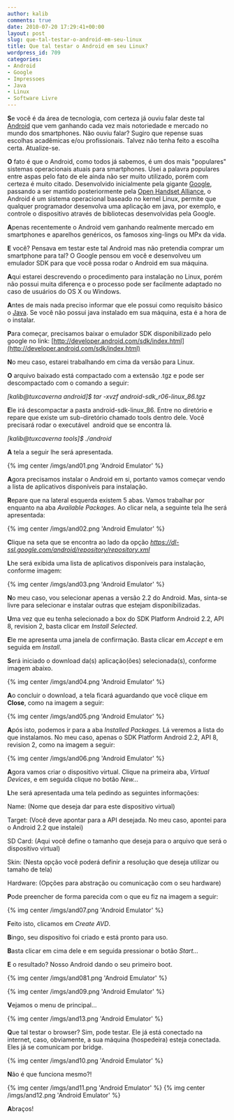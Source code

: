 ```yaml
---
author: kalib
comments: true
date: 2010-07-20 17:29:41+00:00
layout: post
slug: que-tal-testar-o-android-em-seu-linux
title: Que tal testar o Android em seu Linux?
wordpress_id: 709
categories:
- Android
- Google
- Impressoes
- Java
- Linux
- Software Livre
---
```


**S**e você é da área de tecnologia, com certeza já ouviu falar deste tal [Android](http://www.android.com/) que vem ganhando cada vez mais notoriedade e mercado no mundo dos smartphones. Não ouviu falar? Sugiro que repense suas escolhas acadêmicas e/ou profissionais. Talvez não tenha feito a escolha certa. Atualize-se.

**O** fato é que o Android, como todos já sabemos, é um dos mais "populares" sistemas operacionais atuais para smartphones. Usei a palavra populares entre aspas pelo fato de ele ainda não ser muito utilizado, porém com certeza é muito citado. Desenvolvido inicialmente pela gigante [Google](http://www.google.com), passando a ser mantido posteriormente pela [Open Handset Alliance](http://www.openhandsetalliance.com/), o Android é um sistema operacional baseado no kernel Linux, permite que qualquer programador desenvolva uma aplicação em java, por exemplo, e controle o dispositivo através de bibliotecas desenvolvidas pela Google.

**A**penas recentemente o Android vem ganhando realmente mercado em smartphones e aparelhos genéricos, os famosos xing-lings ou MPx da vida.

**E** você? Pensava em testar este tal Android mas não pretendia comprar um smartphone para tal? O Google pensou em você e desenvolveu um emulador SDK para que você possa rodar o Android em sua máquina.

**A**qui estarei descrevendo o procedimento para instalação no Linux, porém não possui muita diferença e o processo pode ser facilmente adaptado no caso de usuários do OS X ou Windows.

**A**ntes de mais nada preciso informar que ele possui como requisito básico o [Java](http://www.java.com/pt_BR/). Se você não possui java instalado em sua máquina, esta é a hora de o instalar.

**P**ara começar, precisamos baixar o emulador SDK disponibilizado pelo google no link: [http://developer.android.com/sdk/index.html](http://developer.android.com/sdk/index.html)

**N**o meu caso, estarei trabalhando em cima da versão para Linux.

**O** arquivo baixado está compactado com a extensão .tgz e pode ser descompactado com o comando a seguir:


_[kalib@tuxcaverna android]$ tar -xvzf android-sdk_r06-linux_86.tgz_


**E**le irá descompactar a pasta android-sdk-linux_86. Entre no diretório e repare que existe um sub-diretório chamado tools dentro dele. Você precisará rodar o executável  android que se encontra lá.

_[kalib@tuxcaverna tools]$ ./android_

**A** tela a seguir lhe será apresentada.


{% img center /imgs/and01.png 'Android Emulator' %}


**A**gora precisamos instalar o Android em si, portanto vamos começar vendo a lista de aplicativos disponíveis para instalação.

**R**epare que na lateral esquerda existem 5 abas. Vamos trabalhar por enquanto na aba _Available Packages_. Ao clicar nela, a seguinte tela lhe será apresentada:


{% img center /imgs/and02.png 'Android Emulator' %}

**C**lique na seta que se encontra ao lado da opção _https://dl-ssl.google.com/android/repository/repository.xml_

**L**he será exibida uma lista de aplicativos disponíveis para instalação, conforme imagem:


{% img center /imgs/and03.png 'Android Emulator' %}

**N**o meu caso, vou selecionar apenas a versão 2.2 do Android. Mas, sinta-se livre para selecionar e instalar outras que estejam disponibilizadas.

**U**ma vez que eu tenha selecionado a box do SDK Platform Android 2.2, API 8, revision 2, basta clicar em _Install Selected_.

**E**le me apresenta uma janela de confirmação. Basta clicar em _Accept_ e em seguida em _Install_.

**S**erá iniciado o download da(s) aplicação(ões) selecionada(s), conforme imagem abaixo.


{% img center /imgs/and04.png 'Android Emulator' %}

**A**o concluir o download, a tela ficará aguardando que você clique em **Close**, como na imagem a seguir:


{% img center /imgs/and05.png 'Android Emulator' %}

**A**pós isto, podemos ir para a aba _Installed Packages_. Lá veremos a lista do que instalamos. No meu caso, apenas o SDK Platform Android 2.2, API 8, revision 2, como na imagem a seguir:


{% img center /imgs/and06.png 'Android Emulator' %}

**A**gora vamos criar o dispositivo virtual. Clique na primeira aba, _Virtual Devices_, e em seguida clique no botão _New..._

**L**he será apresentada uma tela pedindo as seguintes informações:

Name: (Nome que deseja dar para este dispositivo virtual)

Target: (Você deve apontar para a API desejada. No meu caso, apontei para o Android 2.2 que instalei)

SD Card: (Aqui você define o tamanho que deseja para o arquivo que será o dispositivo virtual)

Skin: (Nesta opção você poderá definir a resolução que deseja utilizar ou tamaho de tela)

Hardware: (Opções para abstração ou comunicação com o seu hardware)

**P**ode preencher de forma parecida com o que eu fiz na imagem a seguir:


{% img center /imgs/and07.png 'Android Emulator' %}

**F**eito isto, clicamos em _Create AVD_.

**B**ingo, seu dispositivo foi criado e está pronto para uso.

**B**asta clicar em cima dele e em seguida pressionar o botão _Start..._

**E** o resultado? Nosso Android dando o seu primeiro boot.


{% img center /imgs/and081.png 'Android Emulator' %}



{% img center /imgs/and09.png 'Android Emulator' %}

**V**ejamos o menu de principal...


{% img center /imgs/and13.png 'Android Emulator' %}

**Q**ue tal testar o browser? Sim, pode testar. Ele já está conectado na internet, caso, obviamente, a sua máquina (hospedeira) esteja conectada. Eles já se comunicam por bridge.


{% img center /imgs/and10.png 'Android Emulator' %}



**N**ão é que funciona mesmo?!




{% img center /imgs/and11.png 'Android Emulator' %}
{% img center /imgs/and12.png 'Android Emulator' %}




**A**braços!